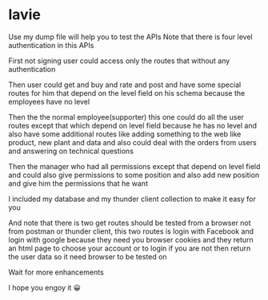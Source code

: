 # lavie
Use my dump file will help you to test the APIs 
Note that there is four level authentication in this APIs

First not signing user could access only the routes that without any authentication 

Then user could get and buy and rate and post and have some special routes for him 
that depend on the level field on his schema because the employees have no level 

Then the the normal employee(supporter) this one could do all the user routes except
 that which depend on level field because he has no level and also have some additional
 routes like adding something to the web like product, new plant and data and also 
could deal with the orders from users and answering on technical questions


Then the manager who had all permissions except that depend on level field and could
 also give permissions to some position and also add new position and give him the 
permissions that he want 

I included my database and my thunder client collection to make it easy for you 

And note that there is two get routes should be tested from a browser not from postman
 or thunder client, this two routes is login with Facebook and login with google because 
they need you browser cookies and they return an html page to choose your account or to
 login if you are not then return the user data so it need browser to be tested on 

Wait for more enhancements

I hope you engoy it 😀


